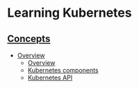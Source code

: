 # Learning Kubernetes

## [Concepts](./docs/concepts/)

* [Overview](./docs/concepts/overview)
    * [Overview](./docs/concepts/overview/Overview.md)
    * [Kubernetes components](./docs/concepts/overview/Kubernetes%20components.md)
    * [Kubernetes API](./docs/concepts/overview/Kubernetes%20API.md)